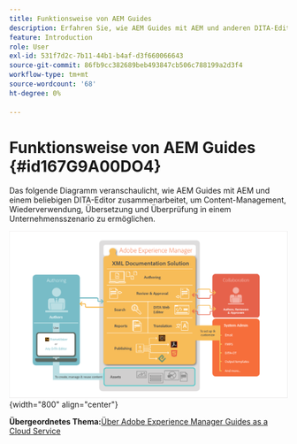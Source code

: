 ```yaml
---
title: Funktionsweise von AEM Guides
description: Erfahren Sie, wie AEM Guides mit AEM und anderen DITA-Editoren zusammenarbeitet, um Content-Management, Wiederverwendung, Übersetzung und Review in einem Unternehmensszenario zu ermöglichen.
feature: Introduction
role: User
exl-id: 531f7d2c-7b11-44b1-b4af-d3f660066643
source-git-commit: 86fb9cc382689beb493847cb506c788199a2d3f4
workflow-type: tm+mt
source-wordcount: '68'
ht-degree: 0%

---
```


# Funktionsweise von AEM Guides {#id167G9A00DO4}

Das folgende Diagramm veranschaulicht, wie AEM Guides mit AEM und einem beliebigen DITA-Editor zusammenarbeitet, um Content-Management, Wiederverwendung, Übersetzung und Überprüfung in einem Unternehmensszenario zu ermöglichen.

![](images/xml-add-on-how-it-works.png){width="800" align="center"}


**Übergeordnetes Thema:**[&#x200B;Über Adobe Experience Manager Guides as a Cloud Service](intro.md)

